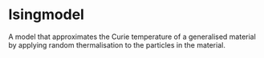 Isingmodel
===========
A model that approximates the Curie temperature of a generalised material by applying random thermalisation to the particles in the material.

